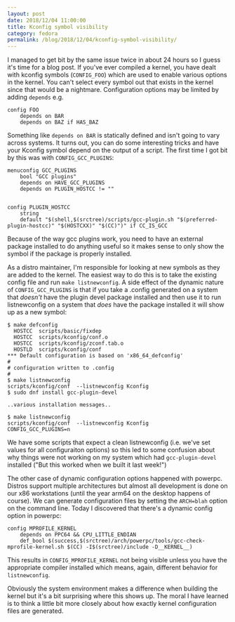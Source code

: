 ```yaml
---
layout: post
date: 2018/12/04 11:00:00
title: Kconfig symbol visibility
category: fedora
permalink: /blog/2018/12/04/kconfig-symbol-visibility/
---
```

I managed to get bit by the same issue twice in about 24 hours so I guess it's
time for a blog post. If you've ever compiled a kernel, you have dealt with
kconfig symbols (`CONFIG_FOO`) which are used to enable various options in the
kernel. You can't select every symbol out that exists in the kernel since that
would be a nightmare. Configuration options may be limited by adding `depends`
e.g.

	config FOO
	    depends on BAR
	    depends on BAZ if HAS_BAZ


Something like `depends on BAR` is statically defined and isn't going to vary
across systems. It turns out, you can do some interesting tricks and have
your Kconfig symbol depend on the output of a script. The first time I got bit
by this was with `CONFIG_GCC_PLUGINS`:

	menuconfig GCC_PLUGINS
	    bool "GCC plugins"
	    depends on HAVE_GCC_PLUGINS
	    depends on PLUGIN_HOSTCC != ""


	config PLUGIN_HOSTCC
	    string
	    default "$(shell,$(srctree)/scripts/gcc-plugin.sh "$(preferred-plugin-hostcc)" "$(HOSTCXX)" "$(CC)")" if CC_IS_GCC


Because of the way gcc plugins work, you need to have an external package
installed to do anything useful so it makes sense to only show the symbol
if the package is properly installed.

As a distro maintainer, I'm responsible for looking at new symbols as they are
added to the kernel. The easiest way to do this is to take the existing config
file and run `make listnewconfig`. A side effect of the dynamic nature of
`CONFIG_GCC_PLUGINS` is that if you take a .config generated on a system that
_doesn't_ have the plugin devel package installed and then use it to run
listnewconfig on a system that _does_ have the package installed it will
show up as a new symbol:

	$ make defconfig
	  HOSTCC  scripts/basic/fixdep
	  HOSTCC  scripts/kconfig/conf.o
	  HOSTCC  scripts/kconfig/zconf.tab.o
	  HOSTLD  scripts/kconfig/conf
	*** Default configuration is based on 'x86_64_defconfig'
	#
	# configuration written to .config
	#
	$ make listnewconfig
	scripts/kconfig/conf  --listnewconfig Kconfig
	$ sudo dnf install gcc-plugin-devel

	..various installation messages..

	$ make listnewconfig
	scripts/kconfig/conf  --listnewconfig Kconfig
	CONFIG_GCC_PLUGINS=n

We have some scripts that expect a clean listnewconfig (i.e. we've set values
for all configuraiton options) so this led to some confusion about why things
were not working on my system which had `gcc-plugin-devel` installed ("But this
worked when we built it last week!")

The other case of dynamic configuration options happened with powerpc. Distros
support multiple architectures but almost all development is done on our x86
workstations (until the year arm64 on the desktop happens of course). We can
generate configuration files by setting the `ARCH=blah` option on the command
line. Today I discovered that there's a dynamic config option in powerpc:

	config MPROFILE_KERNEL
	    depends on PPC64 && CPU_LITTLE_ENDIAN
	    def_bool $(success,$(srctree)/arch/powerpc/tools/gcc-check-mprofile-kernel.sh $(CC) -I$(srctree)/include -D__KERNEL__)


This results in `CONFIG_MPROFILE_KERNEL` not being visible unless you have the
appropriate compiler installed which means, again, different behavior for
`listnewconfig`.

Obviously the system environment makes a difference when building the kernel but
it's a bit surprising where this shows up. The moral I have learned is to think
a little bit more closely about how exactly kernel configuration files are
generated.
